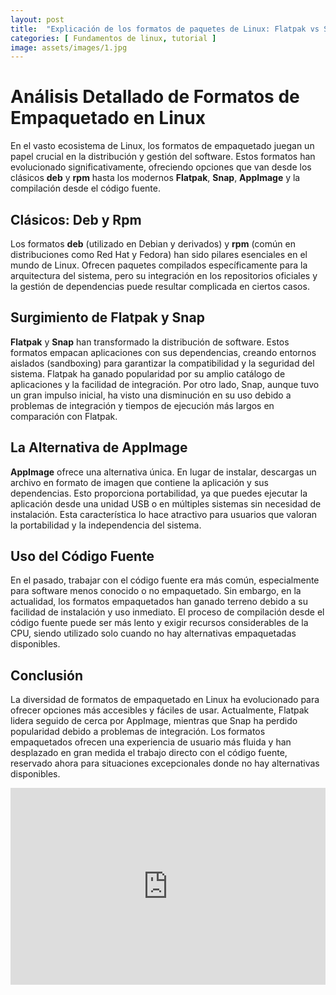 ```yaml
---
layout: post
title:  "Explicación de los formatos de paquetes de Linux: Flatpak vs Snaps vs DEB y RPM vs AppImage"
categories: [ Fundamentos de linux, tutorial ]
image: assets/images/1.jpg
---
```

# Análisis Detallado de Formatos de Empaquetado en Linux

En el vasto ecosistema de Linux, los formatos de empaquetado juegan un papel crucial en la distribución y gestión del software. Estos formatos han evolucionado significativamente, ofreciendo opciones que van desde los clásicos **deb** y **rpm** hasta los modernos **Flatpak**, **Snap**, **AppImage** y la compilación desde el código fuente.

## Clásicos: Deb y Rpm

Los formatos **deb** (utilizado en Debian y derivados) y **rpm** (común en distribuciones como Red Hat y Fedora) han sido pilares esenciales en el mundo de Linux. Ofrecen paquetes compilados específicamente para la arquitectura del sistema, pero su integración en los repositorios oficiales y la gestión de dependencias puede resultar complicada en ciertos casos.

## Surgimiento de Flatpak y Snap

**Flatpak** y **Snap** han transformado la distribución de software. Estos formatos empacan aplicaciones con sus dependencias, creando entornos aislados (sandboxing) para garantizar la compatibilidad y la seguridad del sistema. Flatpak ha ganado popularidad por su amplio catálogo de aplicaciones y la facilidad de integración. Por otro lado, Snap, aunque tuvo un gran impulso inicial, ha visto una disminución en su uso debido a problemas de integración y tiempos de ejecución más largos en comparación con Flatpak.

## La Alternativa de AppImage

**AppImage** ofrece una alternativa única. En lugar de instalar, descargas un archivo en formato de imagen que contiene la aplicación y sus dependencias. Esto proporciona portabilidad, ya que puedes ejecutar la aplicación desde una unidad USB o en múltiples sistemas sin necesidad de instalación. Esta característica lo hace atractivo para usuarios que valoran la portabilidad y la independencia del sistema.

## Uso del Código Fuente

En el pasado, trabajar con el código fuente era más común, especialmente para software menos conocido o no empaquetado. Sin embargo, en la actualidad, los formatos empaquetados han ganado terreno debido a su facilidad de instalación y uso inmediato. El proceso de compilación desde el código fuente puede ser más lento y exigir recursos considerables de la CPU, siendo utilizado solo cuando no hay alternativas empaquetadas disponibles.

## Conclusión

La diversidad de formatos de empaquetado en Linux ha evolucionado para ofrecer opciones más accesibles y fáciles de usar. Actualmente, Flatpak lidera seguido de cerca por AppImage, mientras que Snap ha perdido popularidad debido a problemas de integración. Los formatos empaquetados ofrecen una experiencia de usuario más fluida y han desplazado en gran medida el trabajo directo con el código fuente, reservado ahora para situaciones excepcionales donde no hay alternativas disponibles.

<iframe style="width:100%;" height="315" src="https://youtu.be/dIdamacw_CE" frameborder="0" allowfullscreen></iframe>
